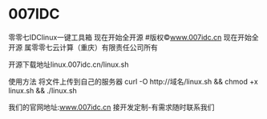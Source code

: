 # 007IDC
零零七IDClinux一键工具箱
现在开始全开源 
#版权©www.007idc.cn 现在开始全开源 属零零七云计算（重庆）有限责任公司所有

开源下载地址linux.007idc.cn/linux.sh

使用方法 将文件上传到自己的服务器 curl -O http://域名/linux.sh && chmod +x linux.sh && ./linux.sh

我们的官网地址:www.007idc.cn
接开发定制-有需求随时联系我们
